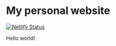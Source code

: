 # My personal website

[![Netlify Status](https://api.netlify.com/api/v1/badges/f114a3d4-dc9d-4a2f-a598-24771cfcbba1/deploy-status)](https://app.netlify.com/sites/r3m1/deploys)

Hello world!
